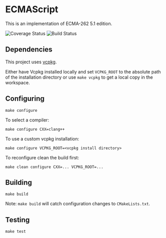 ECMAScript
==========

This is an implementation of ECMA-262 5.1 edition.

![Coverage Status](https://coveralls.io/repos/github/johnsusi/ecmascript/badge.svg?branch=main)
![Build Status](https://github.com/johnsusi/ecmascript/actions/workflows/ci.yml/badge.svg)


## Dependencies

This project uses [vcpkg](https://github.com/microsoft/vcpkg).

Either have Vcpkg installed locally and set `VCPKG_ROOT` to the absolute path of
the installation directory or use `make vcpkg` to get a local copy in the
workspace.

## Configuring

```
make configure
```

To select a compiler:

```
make configure CXX=clang++ 
```

To use a custom vcpkg installation:

```
make configure VCPKG_ROOT=<vcpkg install directory>
```

To reconfigure clean the build first:

```
make clean configure CXX=... VCPKG_ROOT=...
```

## Building

```
make build
```

Note: `make build` will catch configuration changes to `CMakeLists.txt`.

## Testing

```
make test
```
